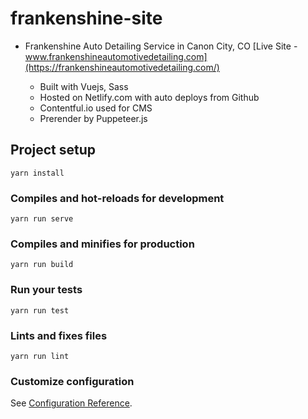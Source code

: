 # frankenshine-site

- Frankenshine Auto Detailing Service in Canon City, CO
  [Live Site - www.frankenshineautomotivedetailing.com](https://frankenshineautomotivedetailing.com/)

  - Built with Vuejs, Sass
  - Hosted on Netlify.com with auto deploys from Github
  - Contentful.io used for CMS
  - Prerender by Puppeteer.js

## Project setup

```
yarn install
```

### Compiles and hot-reloads for development

```
yarn run serve
```

### Compiles and minifies for production

```
yarn run build
```

### Run your tests

```
yarn run test
```

### Lints and fixes files

```
yarn run lint
```

### Customize configuration

See [Configuration Reference](https://cli.vuejs.org/config/).
